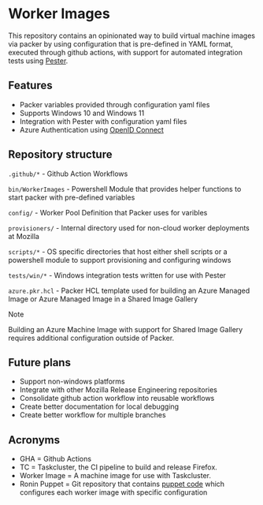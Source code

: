# Worker Images

This repository contains an opinionated way to build virtual machine images via packer by using configuration that is pre-defined in YAML format, executed through github actions, with support for automated integration tests using [Pester](https://pester.dev/).

## Features

- Packer variables provided through configuration yaml files
- Supports Windows 10 and Windows 11
- Integration with Pester with configuration yaml files
- Azure Authentication using [OpenID Connect](https://docs.github.com/en/actions/security-for-github-actions/security-hardening-your-deployments/configuring-openid-connect-in-azure)

## Repository structure

`.github/*` - Github Action Workflows

`bin/WorkerImages` - Powershell Module that provides helper functions to start packer with pre-defined variables

`config/` - Worker Pool Definition that Packer uses for varibles

`provisioners/` - Internal directory used for non-cloud worker deployments at Mozilla

`scripts/*` - OS specific directories that host either shell scripts or a powershell module to support provisioning and configuring windows

`tests/win/*` - Windows integration tests written for use with Pester

`azure.pkr.hcl` - Packer HCL template used for building an Azure Managed Image or Azure Managed Image in a Shared Image Gallery

> [!NOTE]
> Building an Azure Machine Image with support for Shared Image Gallery requires additional configuration outside of Packer.

## Future plans

- Support non-windows platforms
- Integrate with other Mozilla Release Engineering repositories
- Consolidate github action workflow into reusable workflows
- Create better documentation for local debugging
- Create better workflow for multiple branches

## Acronyms

- GHA = Github Actions
- TC = Taskcluster, the CI pipeline to build and release Firefox.
- Worker Image = A machine image for use with Taskcluster.
- Ronin Puppet = Git repository that contains [puppet code](https://github.com/mozilla-platform-ops/ronin_puppet) which configures each worker image with specific configuration
